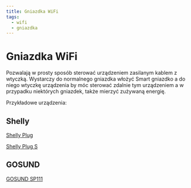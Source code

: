 ```yaml
---
title: Gniazdka WiFi
tags:
  - wifi
  - gniazdka
---
```


# Gniazdka WiFi

Pozwalają w prosty sposób sterować urządzeniem zasilanym kablem z wtyczką. Wystarczy do normalnego gniazdka włożyć Smart gniazdko a do niego wtyczkę urządzenia by móc sterować zdalnie tym urządzeniem a w przypadku niektórych gniazdek, także mierzyć zużywaną energię.

Przykładowe urządzenia:

## Shelly

[Shelly Plug](../producenci/Shelly/Shelly-Plug)

[Shelly Plug S](../producenci/Shelly/Shelly-Plug-S)

## GOSUND

[GOSUND SP111](../producenci/Gosund/GOSUND-SP111)
